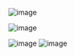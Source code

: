 ![image](https://github.com/user-attachments/assets/375f6040-1088-4378-98a3-94d36364c9ee)

![image](https://github.com/user-attachments/assets/000ba820-509a-4424-abc0-bfc5c5533b8e)

![image](https://github.com/user-attachments/assets/4a2234cc-4b1c-4892-b4ed-24ab24cbd809) ![image](https://github.com/user-attachments/assets/16e1410b-7374-4c1a-8a28-f944d02fcb95)
